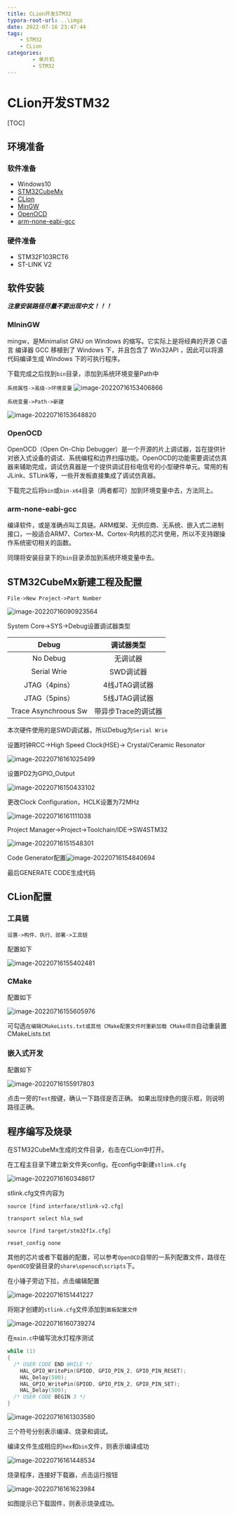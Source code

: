 ```yaml
---
title: CLion开发STM32
typora-root-url: ..\imgs
date: 2022-07-16 23:47:44
tags: 
    - STM32
    - CLion
categories: 
        - 单片机
        - STM32
---
```


# CLion开发STM32

[TOC]

## 环境准备

### 软件准备

- Windows10
- [STM32CubeMx](https://www.st.com/content/st_com/en/products/development-tools/software-development-tools/stm32-software-development-tools/stm32-configurators-and-code-generators/stm32cubemx.html)
- [CLion](https://www.jetbrains.com/clion/)
- [MinGW](https://sourceforge.net/projects/mingw-w64/files/Toolchains%20targetting%20Win64/Personal%20Builds/mingw-builds/8.1.0/threads-posix/sjlj/x86_64-8.1.0-release-posix-sjlj-rt_v6-rev0.7z/download?use_mirror=udomain)
- [OpenOCD](https://gnutoolchains.com/arm-eabi/openocd/)
- [arm-none-eabi-gcc](https://developer.arm.com/downloads/-/gnu-rm)

### 硬件准备

- STM32F103RCT6
- ST-LINK V2

## 软件安装

***注意安装路径尽量不要出现中文！！！***

### MIninGW

mingw，是Minimalist GNU on Windows 的缩写。它实际上是将经典的开源 C语言 编译器 GCC 移植到了 Windows 下，并且包含了 Win32API ，因此可以将源代码编译生成 Windows 下的可执行程序。

下载完成之后找到`bin`目录，添加到系统环境变量Path中

`系统属性->高级->环境变量`
![image-20220716153406866](https://ghigher-picture-bed.oss-cn-qingdao.aliyuncs.com/img_for_typora/202207162348835.png)

`系统变量->Path->新建`

![image-20220716153648820](https://ghigher-picture-bed.oss-cn-qingdao.aliyuncs.com/img_for_typora/202207162348839.png)

### OpenOCD

OpenOCD（Open On-Chip Debugger）是一个开源的片上调试器，旨在提供针对嵌入式设备的调试、系统编程和边界扫描功能。OpenOCD的功能需要调试仿真器来辅助完成，调试仿真器是一个提供调试目标电信号的小型硬件单元。常用的有JLink、STLink等，一些开发板直接集成了调试仿真器。

下载完之后将`bin`或`bin-x64`目录（两者都可）加到环境变量中去，方法同上。

### arm-none-eabi-gcc

编译软件，或是准确点叫⼯具链。ARM框架、无供应商、无系统、嵌入式二进制接口，一般适合ARM7、Cortex-M、Cortex-R内核的芯片使用，所以不支持跟操作系统密切相关的函数。

同理将安装目录下的`bin`目录添加到系统环境变量中去。

## STM32CubeMx新建工程及配置

`File->New Project->Part Number`

![image-20220716090923564](https://ghigher-picture-bed.oss-cn-qingdao.aliyuncs.com/img_for_typora/202207162348842.png)

System Core->SYS->Debug设置调试器类型

|        Debug         |     调试器类型      |
| :------------------: | :-----------------: |
|       No Debug       |      无调试器       |
|     Serial Wrie      |      SWD调试器      |
|    JTAG（4pins）     |    4线JTAG调试器    |
|    JTAG（5pins）     |    5线JTAG调试器    |
| Trace Asynchroous Sw | 带异步Trace的调试器 |

本次硬件使用的是SWD调试器，所以Debug为`Serial Wrie`

设置时钟RCC->High Speed Clock(HSE)-> Crystal/Ceramic Resonator

![image-20220716161025499](https://ghigher-picture-bed.oss-cn-qingdao.aliyuncs.com/img_for_typora/202207162348866.png)

设置PD2为GPIO_Output

![image-20220716150433102](https://ghigher-picture-bed.oss-cn-qingdao.aliyuncs.com/img_for_typora/202207162348871.png)

更改Clock Configuration，HCLK设置为72MHz

![image-20220716161111038](https://ghigher-picture-bed.oss-cn-qingdao.aliyuncs.com/img_for_typora/202207162348881.png)

Project Manager->Project->Toolchain/IDE->SW4STM32

![image-20220716151548301](https://ghigher-picture-bed.oss-cn-qingdao.aliyuncs.com/img_for_typora/202207162348445.png)

Code Generator配置![image-20220716154840694](https://ghigher-picture-bed.oss-cn-qingdao.aliyuncs.com/img_for_typora/202207162348449.png)

最后GENERATE CODE生成代码

## CLion配置

### 工具链

`设置->构件、执行、部署->工具链`

配置如下

![image-20220716155402481](https://ghigher-picture-bed.oss-cn-qingdao.aliyuncs.com/img_for_typora/202207162348490.png)

### CMake

配置如下

![image-20220716155605976](https://ghigher-picture-bed.oss-cn-qingdao.aliyuncs.com/img_for_typora/202207162348516.png)

可勾选`在编辑CMakeLists.txt或其他 CMake配置文件时重新加载 CMake项目`自动重装置CMakeLists.txt

### 嵌入式开发

配置如下

![image-20220716155917803](https://ghigher-picture-bed.oss-cn-qingdao.aliyuncs.com/img_for_typora/202207162348510.png)

点击一旁的`Test`按键，确认一下路径是否正确。
如果出现绿色的提示框，则说明路径正确。

## 程序编写及烧录

在STM32CubeMx生成的文件目录，右击在CLion中打开。

在工程主目录下建立新文件夹config，在config中新建`stlink.cfg`

![image-20220716160348617](https://ghigher-picture-bed.oss-cn-qingdao.aliyuncs.com/img_for_typora/202207162348513.png)

stlink.cfg文件内容为

```
source [find interface/stlink-v2.cfg]

transport select hla_swd

source [find target/stm32f1x.cfg]

reset_config none
```

其他的芯片或者下载器的配置，可以参考`OpenOCD`自带的一系列配置文件，路径在`OpenOCD`安装目录的`share\openocd\scripts`下。

在小锤子旁边下拉，点击编辑配置

![image-20220716151441227](https://ghigher-picture-bed.oss-cn-qingdao.aliyuncs.com/img_for_typora/202207162348113.png)

将刚才创建的`stlink.cfg`文件添加到`面板配置文件`

![image-20220716160739274](https://ghigher-picture-bed.oss-cn-qingdao.aliyuncs.com/img_for_typora/202207162348117.png)

在`main.c`中编写流水灯程序测试

```c
while (1)
{
  /* USER CODE END WHILE */
    HAL_GPIO_WritePin(GPIOD, GPIO_PIN_2, GPIO_PIN_RESET);
    HAL_Delay(500);
    HAL_GPIO_WritePin(GPIOD, GPIO_PIN_2, GPIO_PIN_SET);
    HAL_Delay(500);
  /* USER CODE BEGIN 3 */
}
```

![image-20220716161303580](https://ghigher-picture-bed.oss-cn-qingdao.aliyuncs.com/img_for_typora/202207162348140.png)

三个符号分别表示编译、烧录和调试。

编译文件生成相应的`hex`和`bin`文件，则表示编译成功

![image-20220716161448534](https://ghigher-picture-bed.oss-cn-qingdao.aliyuncs.com/img_for_typora/202207162348154.png)

烧录程序，连接好下载器，点击运行按钮

![image-20220716161623984](https://ghigher-picture-bed.oss-cn-qingdao.aliyuncs.com/img_for_typora/202207162348171.png)

如图提示已下载固件，则表示烧录成功。
